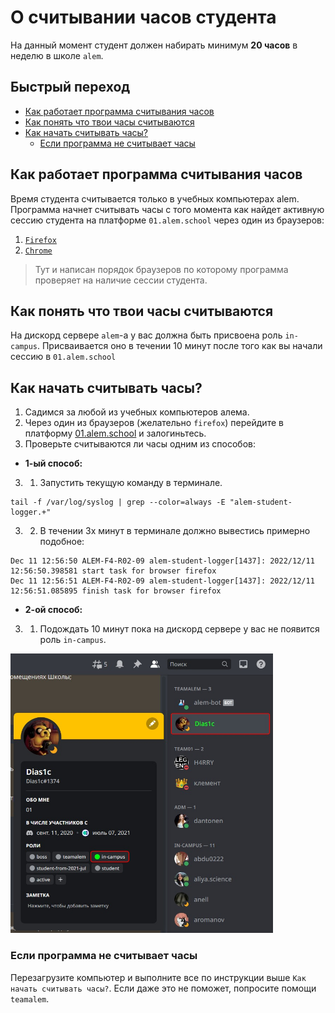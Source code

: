 # О считывании часов студента
На данный момент студент должен набирать минимум **20 часов** в неделю в школе `alem`.

## Быстрый переход
- [Как работает программа считывания часов](#как-работает-программа-считывания-часов)
- [Как понять что твои часы считываются](#как-понять-что-твои-часы-считываются)
- [Как начать считывать часы?](#как-начать-считывать-часы)
  - [Eсли программа не считывает часы](#eсли-программа-не-считывает-часы)

## Как работает программа считывания часов
Время студента считывается только в учебных компьютерах alem.
Программа начнет считывать часы с того момента как найдет активную сессию студента на платформе `01.alem.school` через один из браузеров:
1. [`Firefox`](https://www.mozilla.org/en-US/firefox/)
2. [`Chrome`](https://www.google.kz/intl/en/chrome/)
> Тут и написан порядок браузеров по которому программа проверяет на наличие сессии студента.


## Как понять что твои часы считываются
На дискорд сервере `alem`-а у вас должна быть присвоена роль `in-campus`. Присваивается оно в течении 10 минут после того как вы начали сессию в `01.alem.school`


## Как начать считывать часы?
1. Садимся за любой из учебных компьютеров алема.
2. Через один из браузеров (желательно `firefox`) перейдите в платформу [01.alem.school](https://01.alem.school) и залогиньтесь.
3. Проверьте считываются ли часы одним из способов:
- **1-ый способ:**
3. 1. Запустить текущую команду в терминале.
```
tail -f /var/log/syslog | grep --color=always -E "alem-student-logger.+"
```
3. 2. В течении 3х минут в терминале должно вывестись примерно подобное:
```console
Dec 11 12:56:50 ALEM-F4-R02-09 alem-student-logger[1437]: 2022/12/11 12:56:50.398581 start task for browser firefox
Dec 11 12:56:51 ALEM-F4-R02-09 alem-student-logger[1437]: 2022/12/11 12:56:51.085895 finish task for browser firefox
```

- **2-ой способ:**
3. 1. Подождать 10 минут пока на дискорд сервере у вас не появится роль `in-campus`.

<img alt="image-discord-in-campus" src="./img/student-hours/student-with-role-in-campus.jpeg" style="max-width:420px"/>


### Eсли программа не считывает часы
Перезагрузите компьютер и выполните все по инструкции выше `Как начать считывать часы?`. Если даже это не поможет, попросите помощи `teamalem`.
